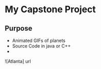 # My Capstone Project
## Purpose
* Animated GIFs of planets
* Source Code in java or C++
* 
![Atlanta] url
